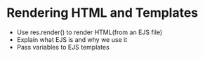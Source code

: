 # Rendering HTML and Templates

* Use res.render() to render HTML(from an EJS file)
* Explain what EJS is and why we use it
* Pass variables to EJS templates


